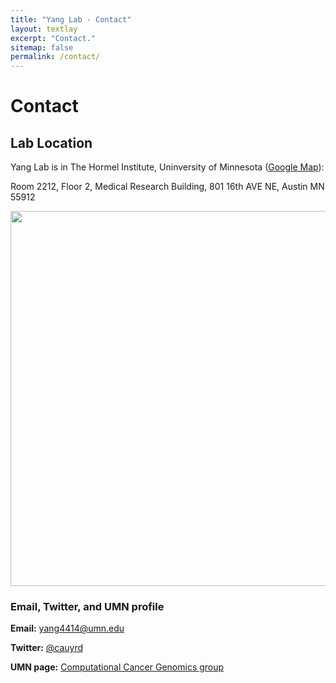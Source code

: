 ```yaml
---
title: "Yang Lab - Contact"
layout: textlay
excerpt: "Contact."
sitemap: false
permalink: /contact/
---
```


# Contact

## Lab Location

Yang Lab is in The Hormel Institute, Uninversity of Minnesota ([Google Map](https://tinyurl.com/588v5a4k)):

Room 2212, Floor 2, Medical Research Building,
801 16th AVE NE,
Austin
MN 55912

<img src="{{ site.url }}{{ site.baseurl }}/images/contactpic/building.jpg" style="width: 600px">

 
### Email, Twitter, and UMN profile

**Email:** <yang4414@umn.edu>

**Twitter:** [@cauyrd](https://twitter.com/cauyrd?lang=en)

**UMN page:** [Computational Cancer Genomics group](https://www.hi.umn.edu/portfolio-items/rendong-yang/)
